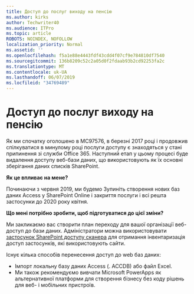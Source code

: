 ```yaml
---
title: Доступ до послуг виходу на пенсію
ms.author: kirks
author: Techwriter40
ms.audience: ITPro
ms.topic: article
ROBOTS: NOINDEX, NOFOLLOW
localization_priority: Normal
ms.assetid: ''
ms.openlocfilehash: f5a1e88e4443fdf43cdd4f07cf9e784810df7540
ms.sourcegitcommit: 136b8209c52c2a05d0f2fdaab93b2cd92253fa2c
ms.translationtype: MT
ms.contentlocale: uk-UA
ms.lasthandoff: 06/07/2019
ms.locfileid: "34769489"
---
```

# <a name="access-services-retirement"></a>Доступ до послуг виходу на пенсію

Як ми спочатку оголошено в MC97576, в березні 2017 році і продовжив спілкуватися в минулому році послуги доступу є знаходяться у стані припинення зі служби Office 365. Наступний етап у цьому процесі буде видалення доступу веб-бази даних, що використовують як їх основні зберігання даних списків SharePoint.

**Як це впливає на мене?**

Починаючи з червня 2019, ми будемо Зупиніть створення нових баз даних Access у SharePoint Online і закриття послуги і всі решта застосунки до 2020 року квітня.

**Що мені потрібно зробити, щоб підготуватися до цієї зміни?**

Ми закликаємо вас створити план переходу для вашої організації веб-доступ до бази даних. Адміністратори можна використовувати [застосунок SharePoint доступу сканера](https://github.com/SharePoint/PnP-Tools/tree/master/Solutions/SharePoint.AccessApp.Scanner) для отримання інвентаризація доступ застосунків, які використовують сайти. 

Існує кілька способів перенесення доступ до web баз даних:

- Імпорт локальну базу даних Access (. ACCDB) або файл Excel.
- Ми також рекомендуємо вивчати Microsoft PowerApps як альтернативної платформи для створення бізнесу без коду рішень для веб- і мобільних пристроїв.
